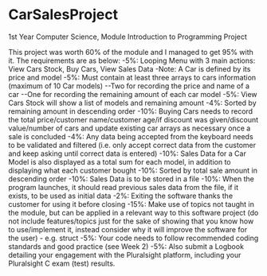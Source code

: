 # CarSalesProject
1st Year Computer Science, Module Introduction to Programming Project

This project was worth 60% of the module and I managed to get 95% with it. The requirements are as below:
  -5%: Looping Menu with 3 main actions: View Cars Stock, Buy Cars, View Sales Data
  -Note: A Car is defined by its price and model
  -5%: Must contain at least three arrays to cars information (maximum of 10 Car models)
    --Two for recording the price and name of a car
    --One for recording the remaining amount of each car model
  -5%: View Cars Stock will show a list of models and remaining amount
  -4%: Sorted by remaining amount in descending order
  -10%: Buying Cars needs to record the total price/customer name/customer age/if discount was given/discount value/number of cars and update existing car arrays as    necessary once a sale is concluded
  -4%: Any data being accepted from the keyboard needs to be validated and filtered (i.e. only accept correct data from the customer and keep asking until correct       data is entered)
  -10%: Sales Data for a Car Model is also displayed as a total sum for each model, in addition to displaying what each customer bought
  -10%: Sorted by total sale amount in descending order
  -10%: Sales Data is to be stored in a file
  -10%: When the program launches, it should read previous sales data from the file, if it exists, to be used as initial data
  -2%: Exiting the software thanks the customer for using it before closing
  -15%: Make use of topics not taught in the module, but can be applied in a relevant way to this software project (do not include features/topics just for the sake     of showing that you know how to use/implement it, instead consider why it will improve the software for the user) - e.g. struct
  -5%: Your code needs to follow recommended coding standards and good practice (see Week 2)
  -5%: Also submit a Logbook detailing your engagement with the Pluralsight platform, including your Pluralsight C exam (test) results.
